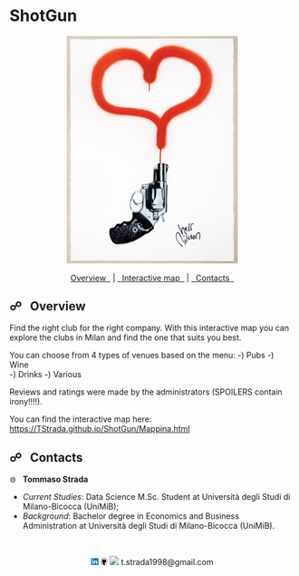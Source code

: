 # ShotGun
<p align="center">
  <img src="https://github.com/TStrada/ShotGun/blob/main/Images/ShotGun.png" width="60%">
</p>
<p align="center">
  <a href="#overview">Overview &nbsp;</a> |
  <a href="#interactive map">&nbsp; Interactive map &nbsp;</a> |
  <a href="#Contacts">&nbsp; Contacts &nbsp;</a>
</p>

<a name="overview"></a>
## &#9741; &nbsp; Overview
Find the right club for the right company. 
With this interactive map you can explore the clubs in Milan and find the one that suits you best.

You can choose from 4 types of venues based on the menu:
-) Pubs 
-) Wine   
-) Drinks
-) Various

Reviews and ratings were made by the administrators (SPOILERS contain irony!!!!).


You can find the interactive map here: https://TStrada.github.io/ShotGun/Mappina.html



<a name="Contacts"></a>
## &#9741; &nbsp; Contacts

&#8860; &nbsp; **Tommaso Strada** 

- *Current Studies*: Data Science M.Sc. Student at Università degli Studi di Milano-Bicocca (UniMiB);
- *Background*: Bachelor degree in Economics and Business Administration at Università degli Studi di Milano-Bicocca (UniMiB).
<br>

<p align = "center">
<a href = "https://linkedin.com/in/TommasoStrada"><img src="https://github.com/TStrada/TStrada/blob/main/LinkedIn_logo.png" width = "2.5%"></a>
  <a href = "https://github.com/TStrada"><img src="https://github.com/TStrada/TStrada/blob/main/GitHub_image.png" width = "2.5%"></a>
  <img src="https://user-images.githubusercontent.com/5141132/50740364-7ea80880-1217-11e9-8faf-2348e31beedd.png" width = "2.5%"> t.strada1998@gmail.com
</p>

